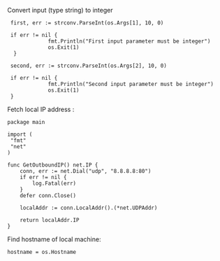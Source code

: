 Convert input (type string) to integer
``` 
 first, err := strconv.ParseInt(os.Args[1], 10, 0)

 if err != nil {
             fmt.Println("First input parameter must be integer")
             os.Exit(1)
  }

 second, err := strconv.ParseInt(os.Args[2], 10, 0)

 if err != nil {
             fmt.Println("Second input parameter must be integer")
             os.Exit(1)
 }
```

Fetch local IP address :
```
package main  
  
import (  
 "fmt"  
 "net"  
)  
  
func GetOutboundIP() net.IP {
    conn, err := net.Dial("udp", "8.8.8.8:80")
    if err != nil {
        log.Fatal(err)
    }
    defer conn.Close()

    localAddr := conn.LocalAddr().(*net.UDPAddr)

    return localAddr.IP
}
```
Find hostname of local machine:

`hostname = os.Hostname`

